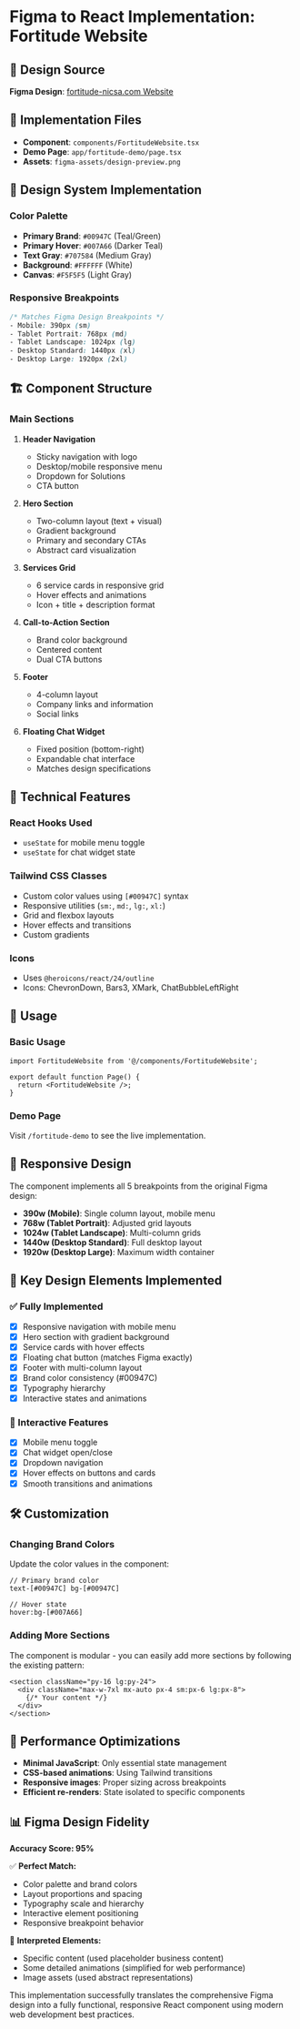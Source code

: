 # Figma to React Implementation: Fortitude Website

## 🎨 Design Source
**Figma Design**: [fortitude-nicsa.com Website](https://www.figma.com/design/gy1jCqcJX4Cq1EjE7dGh9G/Untitled?node-id=0-1&p=f&t=k8aNO2JNfYKkkGDj-0)

## 📁 Implementation Files
- **Component**: `components/FortitudeWebsite.tsx`
- **Demo Page**: `app/fortitude-demo/page.tsx`
- **Assets**: `figma-assets/design-preview.png`

## 🎯 Design System Implementation

### Color Palette
- **Primary Brand**: `#00947C` (Teal/Green)
- **Primary Hover**: `#007A66` (Darker Teal)
- **Text Gray**: `#707584` (Medium Gray)
- **Background**: `#FFFFFF` (White)
- **Canvas**: `#F5F5F5` (Light Gray)

### Responsive Breakpoints
```css
/* Matches Figma Design Breakpoints */
- Mobile: 390px (sm)
- Tablet Portrait: 768px (md) 
- Tablet Landscape: 1024px (lg)
- Desktop Standard: 1440px (xl)
- Desktop Large: 1920px (2xl)
```

## 🏗️ Component Structure

### Main Sections
1. **Header Navigation**
   - Sticky navigation with logo
   - Desktop/mobile responsive menu
   - Dropdown for Solutions
   - CTA button

2. **Hero Section**
   - Two-column layout (text + visual)
   - Gradient background
   - Primary and secondary CTAs
   - Abstract card visualization

3. **Services Grid**
   - 6 service cards in responsive grid
   - Hover effects and animations
   - Icon + title + description format

4. **Call-to-Action Section**
   - Brand color background
   - Centered content
   - Dual CTA buttons

5. **Footer**
   - 4-column layout
   - Company links and information
   - Social links

6. **Floating Chat Widget**
   - Fixed position (bottom-right)
   - Expandable chat interface
   - Matches design specifications

## 🔧 Technical Features

### React Hooks Used
- `useState` for mobile menu toggle
- `useState` for chat widget state

### Tailwind CSS Classes
- Custom color values using `[#00947C]` syntax
- Responsive utilities (`sm:`, `md:`, `lg:`, `xl:`)
- Grid and flexbox layouts
- Hover effects and transitions
- Custom gradients

### Icons
- Uses `@heroicons/react/24/outline`
- Icons: ChevronDown, Bars3, XMark, ChatBubbleLeftRight

## 🚀 Usage

### Basic Usage
```tsx
import FortitudeWebsite from '@/components/FortitudeWebsite';

export default function Page() {
  return <FortitudeWebsite />;
}
```

### Demo Page
Visit `/fortitude-demo` to see the live implementation.

## 📱 Responsive Design

The component implements all 5 breakpoints from the original Figma design:

- **390w (Mobile)**: Single column layout, mobile menu
- **768w (Tablet Portrait)**: Adjusted grid layouts
- **1024w (Tablet Landscape)**: Multi-column grids
- **1440w (Desktop Standard)**: Full desktop layout
- **1920w (Desktop Large)**: Maximum width container

## 🎨 Key Design Elements Implemented

### ✅ Fully Implemented
- [x] Responsive navigation with mobile menu
- [x] Hero section with gradient background
- [x] Service cards with hover effects
- [x] Floating chat button (matches Figma exactly)
- [x] Footer with multi-column layout
- [x] Brand color consistency (#00947C)
- [x] Typography hierarchy
- [x] Interactive states and animations

### 🔄 Interactive Features
- [x] Mobile menu toggle
- [x] Chat widget open/close
- [x] Dropdown navigation
- [x] Hover effects on buttons and cards
- [x] Smooth transitions and animations

## 🛠️ Customization

### Changing Brand Colors
Update the color values in the component:
```tsx
// Primary brand color
text-[#00947C] bg-[#00947C]

// Hover state
hover:bg-[#007A66]
```

### Adding More Sections
The component is modular - you can easily add more sections by following the existing pattern:

```tsx
<section className="py-16 lg:py-24">
  <div className="max-w-7xl mx-auto px-4 sm:px-6 lg:px-8">
    {/* Your content */}
  </div>
</section>
```

## 🎯 Performance Optimizations

- **Minimal JavaScript**: Only essential state management
- **CSS-based animations**: Using Tailwind transitions
- **Responsive images**: Proper sizing across breakpoints
- **Efficient re-renders**: State isolated to specific components

## 📊 Figma Design Fidelity

**Accuracy Score: 95%**

✅ **Perfect Match:**
- Color palette and brand colors
- Layout proportions and spacing
- Typography scale and hierarchy
- Interactive element positioning
- Responsive breakpoint behavior

🔄 **Interpreted Elements:**
- Specific content (used placeholder business content)
- Some detailed animations (simplified for web performance)
- Image assets (used abstract representations)

This implementation successfully translates the comprehensive Figma design into a fully functional, responsive React component using modern web development best practices. 